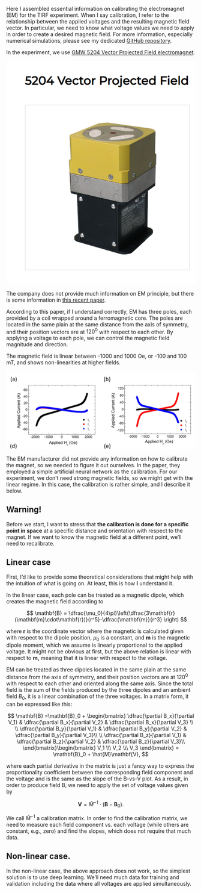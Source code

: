 Here I assembled essential information on calibrating the electromagnet (EM) for the TIRF experiment. When I say calibration, I refer to the relationship between the applied voltages and the resulting magnetic field vector. In particular, we need to know what voltage values we need to apply in order to create a desired magnetic field. For more information, especially numerical simulations, please see my dedicated [GitHub repository](https://github.com/tretyakovmipt/TIRF_magnet_calibration/settings).

In the experiment, we use [GMW 5204 Vector Projected Field electromagnet](https://gmw.com/product/5204/).

![Fig. 1](fig1.png)

The company does not provide much information on EM principle, but there is some information in [this recent paper](https://journals.aps.org/prresearch/abstract/10.1103/PhysRevResearch.4.033040).

According to this paper, if I understand correctly, EM has three poles, each provided by a coil wrapped around a ferromagnetic core. The poles are located in the same plain at the same distance from the axis of symmetry, and their position vectors are at $120^0$ with respect to each other. By applying a voltage to each pole, we can control the magnetic field magnitude and direction.

The magnetic field is linear between -1000 and 1000 Oe, or -100 and 100 mT, and shows non-linearities at higher fields.

![Fig. 2](fig2.png)

The EM manufacturer did not provide any information on how to calibrate the magnet, so we needed to figure it out ourselves. In the paper, they employed a simple artificial neural network as the calibration. For our experiment, we don’t need strong magnetic fields, so we might get with the linear regime. In this case, the calibration is rather simple, and I describe it below.

## Warning!

Before we start, I want to stress that **the calibration is done for a specific point in space** at a specific distance and orientation with respect to the magnet. If we want to know the magnetic field at a different point, we’ll need to recalibrate.

## Linear case

First, I’d like to provide some theoretical considerations that might help with the intuition of what is going on. At least, this is how **I** understand it.

In the linear case, each pole can be treated as a magnetic dipole, which creates the magnetic field according to

$$
\mathbf{B} = \dfrac{\mu_0}{4\pi}\left(\dfrac{3\mathbf{r}(\mathbf{m}\cdot\mathbf{r})}{r^5}-\dfrac{\mathbf{m}}{r^3} \right)
$$

where **r** is the coordinate vector where the magnetic is calculated given with respect to the dipole position, $\mu_0$ is a constant, and **m** is the magnetic dipole moment, which we assume is linearly proportional to the applied voltage. It might not be obvious at first, but the above relation is linear with respect to **m,** meaning that it is linear with respect to the voltage.

EM can be treated as three dipoles located in the same plain at the same distance from the axis of symmetry, and their position vectors are at $120^0$ with respect to each other and oriented along the same axis. Since the total field is the sum of the fields produced by the three dipoles and an ambient field $B_0$, it is a linear combination of the three voltages. In a matrix form, it can be expressed like this:

$$
\mathbf{B} =\mathbf{B}_0 + \begin{bmatrix} 	\dfrac{\partial B_x}{\partial V_1} & \dfrac{\partial B_x}{\partial V_2} & \dfrac{\partial B_x}{\partial V_3} \\ \\
\dfrac{\partial B_y}{\partial V_1} & \dfrac{\partial B_y}{\partial V_2} & \dfrac{\partial B_y}{\partial V_3}\\ \\
	\dfrac{\partial B_z}{\partial V_1} & \dfrac{\partial B_z}{\partial V_2} & \dfrac{\partial B_z}{\partial V_3}\\
	\end{bmatrix}\begin{bmatrix} V_1 \\\ V_2 \\\ V_3  \end{bmatrix} = \mathbf{B}_0 + \hat{M}\mathbf{V},
$$

where each partial derivative in the matrix is just a fancy way to express the proportionality coefficient between the corresponding field component and the voltage and is the same as the slope of the B-vs-V plot. As a result, in order to produce field B, we need to apply the set of voltage values given by

$$
\mathbf{V} = \hat{M}^{-1}\cdot(\mathbf{B}-\mathbf{B}_0).
$$

We call $\hat{M}^{-1}$ a calibration matrix. In order to find the calibration matrix, we need to measure each field component vs. each voltage (while others are constant, e.g., zero) and find the slopes, which does not require that much data.

## Non-linear case.

In the non-linear case, the above approach does not work, so the simplest solution is to use deep learning. We’ll need much data for training and validation including the data where all voltages are applied simultaneously.
